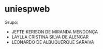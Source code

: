 # uniespweb

Grupo:

- JEFTE KERISON DE MIRANDA MENDONÇA
- LAYLLA CRISTINA SILVA DE ALENCAR
- LEONARDO DE ALBUQUERQUE SARAIVA
